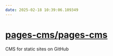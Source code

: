 ```yaml
---
date: 2025-02-18 10:39:06.109349
---
```


# [pages-cms/pages-cms](https://github.com/pages-cms/pages-cms)

CMS for static sites on GitHub
